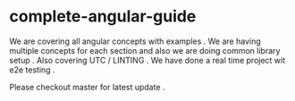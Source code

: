 # complete-angular-guide
We are covering all angular concepts with examples . We are having multiple concepts for each section and also we are doing common library setup . Also covering UTC / LINTING . We have done a real time project wit e2e testing .

Please checkout master for latest update .
